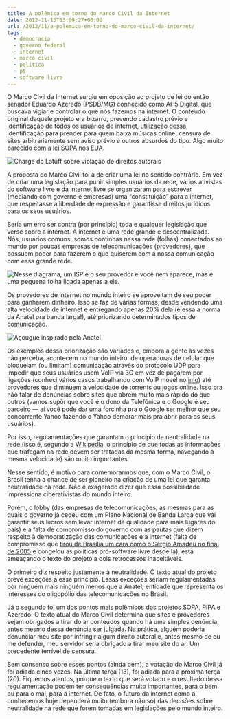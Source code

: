 ```yaml
---
title: A polêmica em torno do Marco Civil da Internet
date: 2012-11-15T13:09:27+00:00
url: /2012/11/a-polemica-em-torno-do-marco-civil-da-internet/
tags:
  - democracia
  - governo federal
  - internet
  - marco civil
  - política
  - pt
  - software livre
---
```


O Marco Civil da Internet surgiu em oposição ao projeto de lei do então senador Eduardo Azeredo (PSDB/MG) conhecido como AI-5 Digital, que buscava vigiar e controlar o que nós fazemos na internet. O conteúdo original daquele projeto era bizarro, prevendo cadastro prévio e identificação de todos os usuários de internet, utilização dessa identificação para prender para quem baixa músicas online, censura de sites arbitrariamente sem aviso prévio e outros absurdos do tipo. Algo muito parecido com [a lei SOPA nos EUA][1].

![Charge do Latuff sobre violação de direitos autorais](/wp-content/uploads/2012/11/430731.jpg)

A proposta do Marco Civil foi a de criar uma lei no sentido contrário. Em vez de criar uma legislação para punir simples usuários da rede, vários ativistas do software livre e da internet livre se organizaram para escrever (mediando com governo e empresas) uma “constituição” para a internet, que respeitasse a liberdade de expressão e garantisse direitos jurídicos para os seus usuários.

Seria um erro ser contra (por princípio) toda e qualquer legislação que verse sobre a internet. A internet é uma rede grande e descentralizada. Nós, usuários comuns, somos pontinhas nessa rede (folhas) conectados ao mundo por poucas empresas de telecomunicações (provedores), que possuem poder para fazerem o que quiserem com a nossa comunicação com essa grande rede.

![Nesse diagrama, um ISP é o seu provedor e você nem aparece, mas é uma pequena folha ligada apenas a ele.](/wp-content/uploads/2012/11/ruswp_diag4.gif)

Os provedores de internet no mundo inteiro se aproveitam de seu poder para ganharem dinheiro. Isso se faz de várias formas, desde vendendo uma alta velocidade de internet e entregando apenas 20% dela (é essa a norma da Anatel pra banda larga!), até priorizando determinados tipos de comunicação.

![Açougue inspirado pela Anatel](/wp-content/uploads/2012/11/387672_378772338871982_1642665586_n.jpg)

Os exemplos dessa priorização são variados e, embora a gente às vezes não perceba, acontecem no mundo inteiro: de operadoras de celular que bloqueiam (ou limitam) comunicação através do protocolo UDP para impedir que seus usuários usem VoIP via 3G em vez de pagarem por ligações (conheci vários casos trabalhando com VoIP móvel no [imo][5]) até provedores que diminuem a velocidade de torrents ou jogos online. Isso pra não falar de denúncias sobre sites que abrem muito mais rápido do que outros (vamos supôr que você é o dono da Telefônica e o Google é seu parceiro — aí você pode dar uma forcinha pra o Google ser melhor que seu concorrente Yahoo fazendo o Yahoo demorar mais pra abrir para os seus usuários).

Por isso, regulamentações que garantam o princípio da neutralidade na rede (isso é, segundo a [Wikipedia][6], o princípio de que todas as informações que trafegam na rede devem ser tratadas da mesma forma, navegando a mesma velocidade) são muito importantes.

Nesse sentido, é motivo para comemorarmos que, com o Marco Civil, o Brasil tenha a chance de ser pioneiro na criação de uma lei que garanta neutralidade na rede. Não é exagerado dizer que essa possibilidade impressiona ciberativistas do mundo inteiro.

Porém, o lobby (das empresas de telecomunicações, as mesmas para as quais o governo já cedeu com um Plano Nacional de Banda Larga que vai garantir seus lucros sem levar internet de qualidade para mais lugares do país) e a falta de compromisso do governo com as pautas que dizem respeito à democratização das comunicações e à internet (falta de compromisso que [tirou de Brasília um cara como o Sérgio Amadeu no final de 2005][7] e congelou as políticas pró-software livre desde lá), está ameaçando o texto do projeto a dois retrocessos inaceitáveis.

O primeiro diz respeito justamente à neutralidade. O texto atual do projeto prevê exceções a esse princípio. Essas exceções seriam regulamentadas por ninguém mais ninguém menos que a Anatel, entidade que representa os interesses do oligopólio das telecomunicações no Brasil.

Já o segundo foi um dos pontos mais polêmicos dos projetos SOPA, PIPA e Azeredo. O texto atual do Marco Civil determina que sites e provedores sejam obrigados a tirar do ar conteúdos quando há uma simples denúncia, antes mesmo dessa denúncia ser julgada. Na prática, alguém poderia denunciar meu site por infringir algum direito autoral e, antes mesmo de eu me defender, meu servidor seria obrigado a tirar meu site do ar. Um precedente terrível de censura.

Sem consenso sobre esses pontos (ainda bem), a votação do Marco Civil já foi adiada cinco vezes. Na última terça (13), foi adiada para a próxima terça (20). Fiquemos atentos, porque o texto que será votado e o resultado dessa regulamentação podem ter consequências muito importantes, para o bem ou para o mal, para a internet. De fato, o futuro da internet como a conhecemos hoje dependerá muito (embora não só) das decisões sobre neutralidade na rede que forem tomadas em legislações pelo mundo inteiro.

[1]: http://juntos.org.br/2012/01/nao-a-lei-sopa/
[5]: https://imo.im/
[6]: https://pt.wikipedia.org/wiki/Neutralidade_da_rede
[7]: /2005/09/nem-tao-livre-assim/
